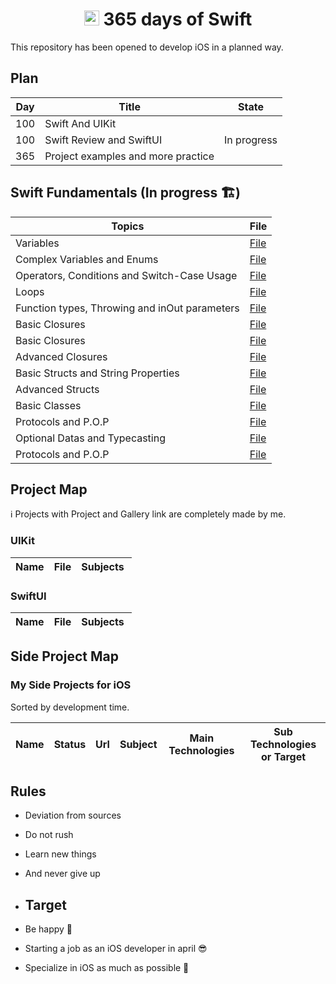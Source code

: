 <h1 align=center> <img src="https://ideias.avancadas.info/images/Apple-Swift.png" width=24> 365 days of Swift </h1>
This repository has been opened to develop iOS in a planned way.

## Plan

| Day | Title                              | State         | 
|-----|------------------------------------| ------------- | 
| 100 | Swift And UIKit                    |               |
| 100 | Swift Review and SwiftUI           |  In progress  |
| 365 | Project examples and more practice |               |

## Swift Fundamentals (In progress 🏗️)
| Topics                                        | File                                                                                                                                                        |
|-----------------------------------------------|-------------------------------------------------------------------------------------------------------------------------------------------------------------|
| Variables                                     | <a href="/">File</a> |
| Complex Variables and Enums                   | <a href="/">File</a> |
| Operators, Conditions and Switch-Case Usage   | <a href="/">File</a> |
| Loops                                         | <a href="/">File</a> |
| Function types, Throwing and inOut parameters | <a href="/">File</a> |
| Basic Closures                                | <a href="/">File</a> |
| Basic Closures                                | <a href="/">File</a> |
| Advanced Closures                             | <a href="/">File</a> |
| Basic Structs and String Properties           | <a href="/">File</a> |
| Advanced Structs                              | <a href="/">File</a> |
| Basic Classes                                 | <a href="/">File</a> |
| Protocols and P.O.P                           | <a href="/">File</a> |
| Optional Datas and Typecasting                | <a href="/">File</a> |
| Protocols and P.O.P                           | <a href="/">File</a> |

## Project Map
ℹ️ Projects with Project and Gallery link are completely made by me.

### UIKit

| Name | File | Subjects |
| ---- | ---- | -------- |

### SwiftUI

| Name | File | Subjects |
| ---- | ---- | -------- |

## Side Project Map

### My Side Projects for iOS
Sorted by development time.

| Name | Status | Url | Subject | Main Technologies | Sub Technologies or Target |
| ---- | ------ | --- | ------- | ----------------- | -------------------------- |

## Rules

+ Deviation from sources
+ Do not rush
+ Learn new things
+ And never give up

+ ## Target

+ Be happy 🥹
+ Starting a job as an iOS developer in april 😎
+ Specialize in iOS as much as possible 🤩

